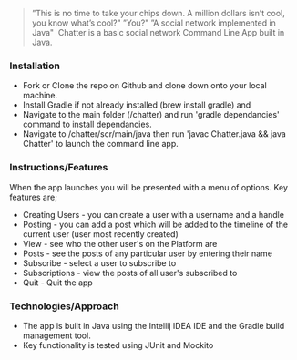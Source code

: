 >”This is no time to take your chips down. A million dollars isn’t cool, you know what’s cool?"
>”You?"
>”A social network implemented in Java"
​
Chatter is a basic social network Command Line App built in Java.

### Installation

* Fork or Clone the repo on Github and clone down onto your local machine.
* Install Gradle if not already installed (brew install gradle) and
* Navigate to the main folder (/chatter) and run 'gradle dependancies' command to install dependancies.
* Navigate to /chatter/scr/main/java then run 'javac Chatter.java && java Chatter' to launch the command line app.

### Instructions/Features

When the app launches you will be presented with a menu of options. Key features are;

* Creating Users - you can create a user with a username and a handle
* Posting - you can add a post which will be added to the timeline of the current user (user most recently created)
* View - see who the other user's on the Platform are
* Posts - see the posts of any particular user by entering their name
* Subscribe - select a user to subscribe to
* Subscriptions - view the posts of all user's subscribed to
* Quit - Quit the app
​
### Technologies/Approach

* The app is built in Java using the Intellij IDEA IDE and the Gradle build management tool.
* Key functionality is tested using JUnit and Mockito
